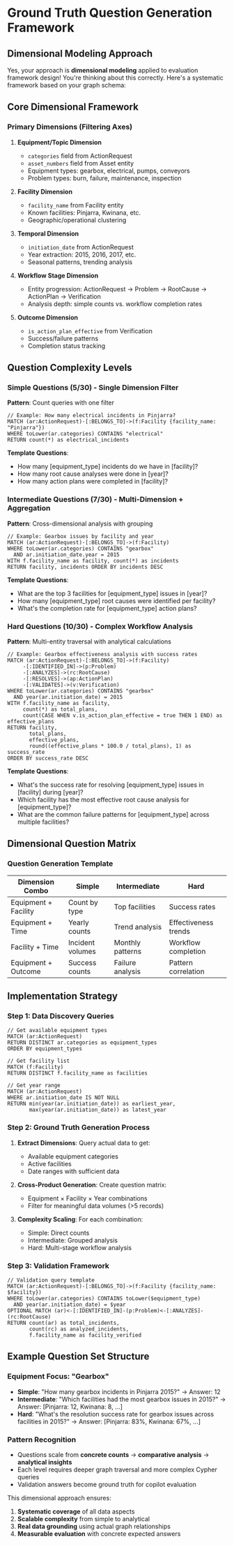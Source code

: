 # Ground Truth Question Generation Framework
## Dimensional Modeling Approach

Yes, your approach is **dimensional modeling** applied to evaluation framework design! You're thinking about this correctly. Here's a systematic framework based on your graph schema:

## Core Dimensional Framework

### Primary Dimensions (Filtering Axes)

1. **Equipment/Topic Dimension**
   - `categories` field from ActionRequest
   - `asset_numbers` field from Asset entity
   - Equipment types: gearbox, electrical, pumps, conveyors
   - Problem types: burn, failure, maintenance, inspection

2. **Facility Dimension**
   - `facility_name` from Facility entity
   - Known facilities: Pinjarra, Kwinana, etc.
   - Geographic/operational clustering

3. **Temporal Dimension**
   - `initiation_date` from ActionRequest
   - Year extraction: 2015, 2016, 2017, etc.
   - Seasonal patterns, trending analysis

4. **Workflow Stage Dimension**
   - Entity progression: ActionRequest → Problem → RootCause → ActionPlan → Verification
   - Analysis depth: simple counts vs. workflow completion rates

5. **Outcome Dimension**
   - `is_action_plan_effective` from Verification
   - Success/failure patterns
   - Completion status tracking

## Question Complexity Levels

### Simple Questions (5/30) - Single Dimension Filter
**Pattern**: Count queries with one filter
```cypher
// Example: How many electrical incidents in Pinjarra?
MATCH (ar:ActionRequest)-[:BELONGS_TO]->(f:Facility {facility_name: "Pinjarra"})
WHERE toLower(ar.categories) CONTAINS "electrical"
RETURN count(*) as electrical_incidents
```

**Template Questions**:
- How many [equipment_type] incidents do we have in [facility]?
- How many root cause analyses were done in [year]?
- How many action plans were completed in [facility]?

### Intermediate Questions (7/30) - Multi-Dimension + Aggregation
**Pattern**: Cross-dimensional analysis with grouping
```cypher
// Example: Gearbox issues by facility and year
MATCH (ar:ActionRequest)-[:BELONGS_TO]->(f:Facility)
WHERE toLower(ar.categories) CONTAINS "gearbox" 
  AND ar.initiation_date.year = 2015
WITH f.facility_name as facility, count(*) as incidents
RETURN facility, incidents ORDER BY incidents DESC
```

**Template Questions**:
- What are the top 3 facilities for [equipment_type] issues in [year]?
- How many [equipment_type] root causes were identified per facility?
- What's the completion rate for [equipment_type] action plans?

### Hard Questions (10/30) - Complex Workflow Analysis
**Pattern**: Multi-entity traversal with analytical calculations
```cypher
// Example: Gearbox effectiveness analysis with success rates
MATCH (ar:ActionRequest)-[:BELONGS_TO]->(f:Facility)
     -[:IDENTIFIED_IN]->(p:Problem)
     -[:ANALYZES]->(rc:RootCause)
     -[:RESOLVES]->(ap:ActionPlan)
     -[:VALIDATES]->(v:Verification)
WHERE toLower(ar.categories) CONTAINS "gearbox" 
  AND year(ar.initiation_date) = 2015
WITH f.facility_name as facility,
     count(*) as total_plans,
     count(CASE WHEN v.is_action_plan_effective = true THEN 1 END) as effective_plans
RETURN facility, 
       total_plans,
       effective_plans,
       round((effective_plans * 100.0 / total_plans), 1) as success_rate
ORDER BY success_rate DESC
```

**Template Questions**:
- What's the success rate for resolving [equipment_type] issues in [facility] during [year]?
- Which facility has the most effective root cause analysis for [equipment_type]?
- What are the common failure patterns for [equipment_type] across multiple facilities?

## Dimensional Question Matrix

### Question Generation Template

| Dimension Combo | Simple | Intermediate | Hard |
|----------------|--------|--------------|------|
| Equipment + Facility | Count by type | Top facilities | Success rates |
| Equipment + Time | Yearly counts | Trend analysis | Effectiveness trends |
| Facility + Time | Incident volumes | Monthly patterns | Workflow completion |
| Equipment + Outcome | Success counts | Failure analysis | Pattern correlation |

## Implementation Strategy

### Step 1: Data Discovery Queries
```cypher
// Get available equipment types
MATCH (ar:ActionRequest)
RETURN DISTINCT ar.categories as equipment_types
ORDER BY equipment_types

// Get facility list
MATCH (f:Facility)
RETURN DISTINCT f.facility_name as facilities

// Get year range
MATCH (ar:ActionRequest)
WHERE ar.initiation_date IS NOT NULL
RETURN min(year(ar.initiation_date)) as earliest_year,
       max(year(ar.initiation_date)) as latest_year
```

### Step 2: Ground Truth Generation Process

1. **Extract Dimensions**: Query actual data to get:
   - Available equipment categories
   - Active facilities
   - Date ranges with sufficient data

2. **Cross-Product Generation**: Create question matrix:
   - Equipment × Facility × Year combinations
   - Filter for meaningful data volumes (>5 records)

3. **Complexity Scaling**: For each combination:
   - Simple: Direct counts
   - Intermediate: Grouped analysis
   - Hard: Multi-stage workflow analysis

### Step 3: Validation Framework

```cypher
// Validation query template
MATCH (ar:ActionRequest)-[:BELONGS_TO]->(f:Facility {facility_name: $facility})
WHERE toLower(ar.categories) CONTAINS toLower($equipment_type)
  AND year(ar.initiation_date) = $year
OPTIONAL MATCH (ar)<-[:IDENTIFIED_IN]-(p:Problem)<-[:ANALYZES]-(rc:RootCause)
RETURN count(ar) as total_incidents,
       count(rc) as analyzed_incidents,
       f.facility_name as facility_verified
```

## Example Question Set Structure

### Equipment Focus: "Gearbox"
- **Simple**: "How many gearbox incidents in Pinjarra 2015?" → Answer: 12
- **Intermediate**: "Which facilities had the most gearbox issues in 2015?" → Answer: [Pinjarra: 12, Kwinana: 8, ...]
- **Hard**: "What's the resolution success rate for gearbox issues across facilities in 2015?" → Answer: [Pinjarra: 83%, Kwinana: 67%, ...]

### Pattern Recognition
- Questions scale from **concrete counts** → **comparative analysis** → **analytical insights**
- Each level requires deeper graph traversal and more complex Cypher queries
- Validation answers become ground truth for copilot evaluation

This dimensional approach ensures:
1. **Systematic coverage** of all data aspects
2. **Scalable complexity** from simple to analytical
3. **Real data grounding** using actual graph relationships
4. **Measurable evaluation** with concrete expected answers 